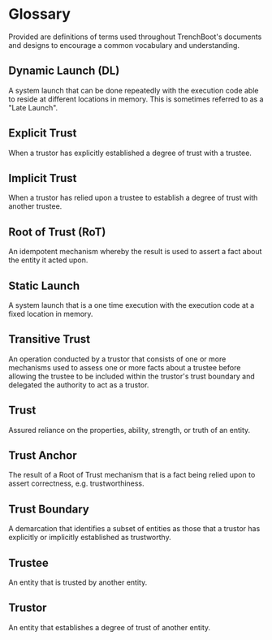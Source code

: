 Glossary
========

Provided are definitions of terms used throughout TrenchBoot's documents and
designs to encourage a common vocabulary and understanding.

## Dynamic Launch (DL)
A system launch that can be done repeatedly with the execution code able to
reside at different locations in memory. This is sometimes referred to as a
"Late Launch".

## Explicit Trust
When a trustor has explicitly established a degree of trust with a trustee.

## Implicit Trust
When a trustor has relied upon a trustee to establish a degree of trust with
another trustee.

## Root of Trust (RoT)
An idempotent mechanism whereby the result is used to assert a fact about the
entity it acted upon.

## Static Launch
A system launch that is a one time execution with the execution code at a fixed
location in memory.

## Transitive Trust
An operation conducted by a trustor that consists of one or more mechanisms
used to assess one or more facts about a trustee before allowing the trustee to
be included within the trustor's trust boundary and delegated the authority to
act as a trustor.

## Trust
Assured reliance on the properties, ability, strength, or truth of an entity.

## Trust Anchor
The result of a Root of Trust mechanism that is a fact being relied upon to assert
correctness, e.g. trustworthiness.

## Trust Boundary
A demarcation that identifies a subset of entities as those that a trustor has
explicitly or implicitly established as trustworthy.

## Trustee
An entity that is trusted by another entity.

## Trustor
An entity that establishes a degree of trust of another entity.
